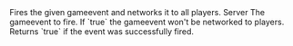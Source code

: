<function name="FireEvent" parent="gameevent" type="libraryfunc">
	<description>
		Fires the given gameevent and networks it to all players.
		<added version="0.5"></added>
	</description>
	<realm>Server</realm>
	<args>
		<arg name="event" type="IGameEvent">The gameevent to fire.</arg>
		<arg name="dontBroadcast" type="boolean" default="false">If `true` the gameevent won't be networked to players.</arg>
	</args>
	<rets>
		<ret name="success" type="boolean">Returns `true` if the event was successfully fired.</ret>
	</rets>
</function>